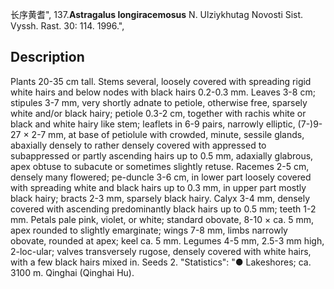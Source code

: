 长序黄耆",
137.**Astragalus longiracemosus** N. Ulziykhutag Novosti Sist. Vyssh. Rast. 30: 114. 1996.",

## Description
Plants 20-35 cm tall. Stems several, loosely covered with spreading rigid white hairs and below nodes with black hairs 0.2-0.3 mm. Leaves 3-8 cm; stipules 3-7 mm, very shortly adnate to petiole, otherwise free, sparsely white and/or black hairy; petiole 0.3-2 cm, together with rachis white or black and white hairy like stem; leaflets in 6-9 pairs, narrowly elliptic, (7-)9-27 × 2-7 mm, at base of petiolule with crowded, minute, sessile glands, abaxially densely to rather densely covered with appressed to subappressed or partly ascending hairs up to 0.5 mm, adaxially glabrous, apex obtuse to subacute or sometimes slightly retuse. Racemes 2-5 cm, densely many flowered; pe-duncle 3-6 cm, in lower part loosely covered with spreading white and black hairs up to 0.3 mm, in upper part mostly black hairy; bracts 2-3 mm, sparsely black hairy. Calyx 3-4 mm, densely covered with ascending predominantly black hairs up to 0.5 mm; teeth 1-2 mm. Petals pale pink, violet, or white; standard obovate, 8-10 × ca. 5 mm, apex rounded to slightly emarginate; wings 7-8 mm, limbs narrowly obovate, rounded at apex; keel ca. 5 mm. Legumes 4-5 mm, 2.5-3 mm high, 2-loc-ular; valves transversely rugose, densely covered with white hairs, with a few black hairs mixed in. Seeds 2.
  "Statistics": "● Lakeshores; ca. 3100 m. Qinghai (Qinghai Hu).
